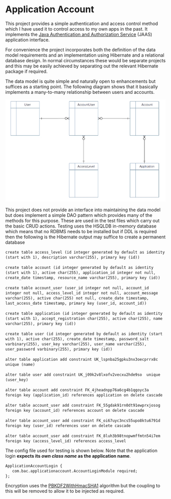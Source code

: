# Application Account


This project provides a simple authentication and access control method which I have used it to control access to my own apps in the past. It implements the [Java Authentication and Authorization Service](https://en.wikipedia.org/wiki/Java_Authentication_and_Authorization_Service) (JAAS) application interface.

For convenience the project incorporates both the definition of the data model requirements and an implementation using Hibernate and a relational database design. In normal circumstances these would be separate projects and this may be easily achieved by separating out the relevant Hibernate package if required.

The data model is quite simple and naturally open to enhancements but suffices as a starting point. The following diagram shows that it basically implements a many-to-many relationship between users and accounts. 

<p align="center">
<img src="https://github.com/srbaird/ApplicationAccount/blob/master/documents/datamodel.jpg" alt="Data model"  >
</p>

This project does not provide an interface into maintaining the data model but does implement a simple DAO pattern which provides many of the methods for this purpose. These are used in the test files which carry out the basic CRUD actions. Testing uses the HSQLDB in-memory database which means that no RDBMS needs to be installed but if DDL is required then the following is the Hibernate output may suffice to create a permanent database

```
create table access_level (id integer generated by default as identity (start with 1), description varchar(255), primary key (id))

create table account (id integer generated by default as identity (start with 1), active char(255), application_id integer not null, create_date timestamp, resource_name varchar(255), primary key (id))

create table account_user (user_id integer not null, account_id integer not null, access_level_id integer not null, account_message varchar(255), active char(255) not null, create_date timestamp, last_access_date timestamp, primary key (user_id, account_id))

create table application (id integer generated by default as identity (start with 1), accept_registration char(255), active char(255), name varchar(255), primary key (id))

create table user (id integer generated by default as identity (start with 1), active char(255), create_date timestamp, password_salt varbinary(255), user_key varchar(255), user_name varchar(255), user_password varbinary(255), primary key (id))

alter table application add constraint UK_lspnba25gpku3nx3oecprrx8c  unique (name)

alter table user add constraint UK_j09k2v8lxofv2vecxu2hde9so  unique (user_key)

alter table account add constraint FK_4jheadnpp76a6cg4b1qgoyc3a foreign key (application_id) references application on delete cascade

alter table account_user add constraint FK_55gdak91rn0dt91ewprxjosog foreign key (account_id) references account on delete cascade

alter table account_user add constraint FK_oi67uyc3ncs55upo8ktu6791d foreign key (user_id) references user on delete cascade

alter table account_user add constraint FK_8luh3b98tnopwmffmtn54i7em foreign key (access_level_id) references access_level
```

The config file used for testing is shown below. Note that the application login **expects its _own class name_ as the application name**.

```
ApplicationAccountLogin {
   com.bac.applicationaccount.AccountLoginModule required;
};
```
Encryption uses the [PBKDF2WithHmacSHA1](https://en.wikipedia.org/wiki/PBKDF2) algorithm but the coupling to this will be removed to allow it to be injected as required.

